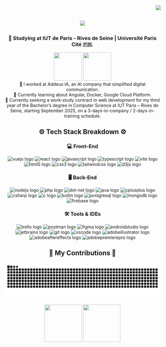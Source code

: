 <img align="right" src="https://visitor-badge.laobi.icu/badge?page_id=LeoTiTo.LeoTiTo" />

<h1 align="center">
    <img src="https://readme-typing-svg.herokuapp.com?font=Playwrite+Italia+Moderna&size=30&duration=3000&pause=1000&color=1FF71A&center=true&vCenter=true&width=500&height=70&lines=Xin+chào+👋!;I'm+Loc+;A+computer+science+student+👨‍💻" />
</h1>
<h3 align="center"> 📖 Studying at IUT de Paris - Rives de Seine | Université Paris Cité 🇫🇷.</h3>


<div align="center" >
    <img height="90" width="90" src="https://media1.giphy.com/media/v1.Y2lkPTc5MGI3NjExMHpyNWV4dXpwYnN4aGxqOHhzY2djd3JvaHRjYXZzbjF5a2ppMmR5ayZlcD12MV9pbnRlcm5hbF9naWZfYnlfaWQmY3Q9Zw/RiykPw9tgdOylwFgUe/giphy.gif">
    <img height="90" width="90" src="https://media4.giphy.com/media/v1.Y2lkPTc5MGI3NjExbG91Mjkya3Z1c3p5ZzQ1a2RhNG5pc3RiamU2YTVtMjJ1YzV4bnJiMCZlcD12MV9pbnRlcm5hbF9naWZfYnlfaWQmY3Q9Zw/iI4YsRrxiHXwjMX1j3/giphy.gif">
</div>

<div align="center"> 
🔭 I worked at Addeus IA, an AI company that simplified digital communication.<br/>
🌱 Currently learning about Angular, Docker, Google Cloud Platform. <br/>
🔎 Currently seeking a work-study contract in web development for my third year of the Bachelor’s degree in Computer Science at IUT Paris – Rives de Seine, starting September 2025, on a 3-days-in-company / 2-days-in-training schedule. 
</div>


###


<h2 align="center">⚙️ Tech Stack Breakdown ⚙️</h2>

<h3 align="center">💻 Front-End</h3>
<div align="center">
  <img src="https://img.shields.io/badge/Vue.js-4FC08D?logo=vue.js&logoColor=white&style=for-the-badge" height="30" alt="vuejs logo" />
  <img src="https://img.shields.io/badge/React-61DAFB?logo=react&logoColor=black&style=for-the-badge" height="30" alt="react logo" />
  <img src="https://img.shields.io/badge/JavaScript-F7DF1E?logo=javascript&logoColor=black&style=for-the-badge" height="30" alt="javascript logo" />
  <img src="https://img.shields.io/badge/TypeScript-3178C6?logo=typescript&logoColor=white&style=for-the-badge" height="30" alt="typescript logo" />
  <img src="https://img.shields.io/badge/Vite-646CFF?logo=vite&logoColor=white&style=for-the-badge" height="30" alt="vite logo" />
  <img src="https://img.shields.io/badge/HTML5-E34F26?logo=html5&logoColor=white&style=for-the-badge" height="30" alt="html5 logo" />
  <img src="https://img.shields.io/badge/CSS3-1572B6?logo=css3&logoColor=white&style=for-the-badge" height="30" alt="css3 logo" />
  <img src="https://img.shields.io/badge/Tailwind CSS-06B6D4?logo=tailwindcss&logoColor=black&style=for-the-badge" height="30" alt="tailwindcss logo" />
  <img src="https://skillicons.dev/icons?i=d3" height="30" alt="d3js logo" />
</div>

<h3 align="center">🖥️ Back-End</h3>
<div align="center">
  <img src="https://img.shields.io/badge/Node.js-339933?logo=nodedotjs&logoColor=white&style=for-the-badge" height="30" alt="nodejs logo" />
  <img src="https://img.shields.io/badge/PHP-777BB4?logo=php&logoColor=black&style=for-the-badge" height="30" alt="php logo" />
  <img src="https://img.shields.io/badge/.NET-512BD4?logo=dotnet&logoColor=white&style=for-the-badge" height="30" alt="dot-net logo" />
  <img src="https://img.shields.io/badge/Java-007396?logo=java&logoColor=white&style=for-the-badge" height="30" alt="java logo" />
  <img src="https://skillicons.dev/icons?i=cpp" height="30" alt="cplusplus logo" />
  <img src="https://skillicons.dev/icons?i=cs" height="30" alt="csharp logo" />
  <img src="https://skillicons.dev/icons?i=c" height="30" alt="c logo" />
  <img src="https://img.shields.io/badge/Kotlin-7F52FF?logo=kotlin&logoColor=white&style=for-the-badge" height="30" alt="kotlin logo" />
  <img src="https://img.shields.io/badge/PostgreSQL-4169E1?logo=postgresql&logoColor=white&style=for-the-badge" height="30" alt="postgresql logo" />
  <img src="https://img.shields.io/badge/MongoDB-47A248?logo=mongodb&logoColor=white&style=for-the-badge" height="30" alt="mongodb logo" />
  <img src="https://img.shields.io/badge/Firebase-FFCA28?logo=firebase&logoColor=black&style=for-the-badge" height="30" alt="firebase logo" />
</div>

<h3 align="center">🛠️ Tools & IDEs</h3>
<div align="center">
  <img src="https://img.shields.io/badge/Trello-0052CC?logo=trello&logoColor=white&style=for-the-badge" height="30" alt="trello logo" />
  <img src="https://img.shields.io/badge/Postman-FF6C37?logo=postman&logoColor=black&style=for-the-badge" height="30" alt="postman logo" />
  <img src="https://img.shields.io/badge/Figma-F24E1E?logo=figma&logoColor=white&style=for-the-badge" height="30" alt="figma logo" />
  <img src="https://img.shields.io/badge/Android Studio-3DDC84?logo=androidstudio&logoColor=black&style=for-the-badge" height="30" alt="androidstudio logo" />
  <img src="https://img.shields.io/badge/JetBrains-000000?logo=jetbrains&logoColor=white&style=for-the-badge" height="30" alt="jetbrains logo" />
  <img src="https://img.shields.io/badge/Git-F05032?logo=git&logoColor=white&style=for-the-badge" height="30" alt="git logo" />
  <img src="https://skillicons.dev/icons?i=vscode" height="30" alt="vscode logo" />
  <img src="https://img.shields.io/badge/Adobe Illustrator-FF9A00?logo=adobeillustrator&logoColor=black&style=for-the-badge" height="30" alt="adobeillustrator logo" />
  <img src="https://img.shields.io/badge/Adobe After Effects-9999FF?logo=adobeaftereffects&logoColor=black&style=for-the-badge" height="30" alt="adobeaftereffects logo" />
  <img src="https://img.shields.io/badge/Adobe Premiere Pro-9999FF?logo=adobepremierepro&logoColor=black&style=for-the-badge" height="30" alt="adobepremierepro logo" />
</div>

###
<div align="center">
    <h2>🐍 My Contributions 🐍</h2>
    <picture>
      <source media="(prefers-color-scheme: dark)" srcset="https://raw.githubusercontent.com/leotito/leotito/output/github-snake-dark.svg" />
      <source media="(prefers-color-scheme: light)" srcset="https://raw.githubusercontent.com/leotito/leotito/output/github-snake.svg" />
      <img alt="github-snake" src="https://raw.githubusercontent.com/leotito/leotito/output/github-snake.svg" />
    </picture>
</div>

###

<div align="center">
  <img height="120" width="120" src="https://media1.giphy.com/media/v1.Y2lkPTc5MGI3NjExazZueTFyNGg2dTlvaDU2cjJrZGZibmZydTM1d3NtNnUzMjkzZnVqeSZlcD12MV9pbnRlcm5hbF9naWZfYnlfaWQmY3Q9Zw/VbnUQpnihPSIgIXuZv/giphy.gif"  />
  <img height="120" width="120" src="https://media3.giphy.com/media/v1.Y2lkPTc5MGI3NjExc2IweG1zY3FjMTR4YWNtb2IwMmZ0NThocmhtZXpoOWo2MmE2aHQ3NSZlcD12MV9pbnRlcm5hbF9naWZfYnlfaWQmY3Q9Zw/mcsPU3SkKrYDdW3aAU/giphy.gif"  />
</div>

###

